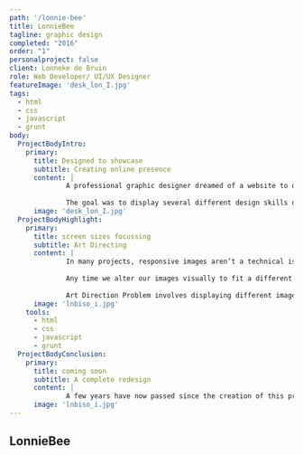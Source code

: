 ```yaml
---
path: '/lonnie-bee'
title: LonnieBee
tagline: graphic design
completed: "2016"
order: "1"
personalproject: false
client: Lonneke de Bruin
role: Web Developer/ UI/UX Designer
featureImage: 'desk_lon_I.jpg'
tags:
  - html
  - css
  - javascript
  - grunt
body:
  ProjectBodyIntro:
    primary:
      title: Designed to showcase
      subtitle: Creating online presence 
      content: |
              A professional graphic designer dreamed of a website to display her portfolio in a fun and dynamic way.
              
              The goal was to display several different design skills of her work in a minimal form and let the imagery be the main communicators.
      image: 'desk_lon_I.jpg'
  ProjectBodyHighlight:
    primary:
      title: screen sizes focussing
      subtitle: Art Directing
      content: |
              In many projects, responsive images aren’t a technical issue but a strategic concern. Delivering different images to different screens is technically possible with srcset and sizes and element and Picturefill (or a similar) polyfill; but all of those variants of images have to be created, adjusted and baked into the logic of the existing CMS. 
              
              Any time we alter our images visually to fit a different context, we’re “art directing”. A resolution-adaptable image will look identical everywhere — it only resizes. An art-directed image changes in visually noticeable ways. Most of the time, that means cropping, either to fit a new layout or to keep the most important bits of the image visible when it’s viewed at small physical sizes.
              
              Art Direction Problem involves displaying different images for different screen sizes focussing on the important part of the image rather than just changing the resolution of the image.
      image: 'lnbiso_i.jpg'
    tools:
      - html
      - css
      - javascript
      - grunt
  ProjectBodyConclusion:
    primary:
      title: coming soon
      subtitle: A complete redesign
      content: |
              A few years have now passed since the creation of this project, a new version is now being created using wordpress and react.
      image: 'lnbiso_i.jpg'
---
```


## LonnieBee 